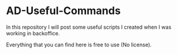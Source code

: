 # AD-Useful-Commands
In this repository I will post some useful scripts I created when I was working in backoffice.

Everything that you can find here is free to use (No license).
